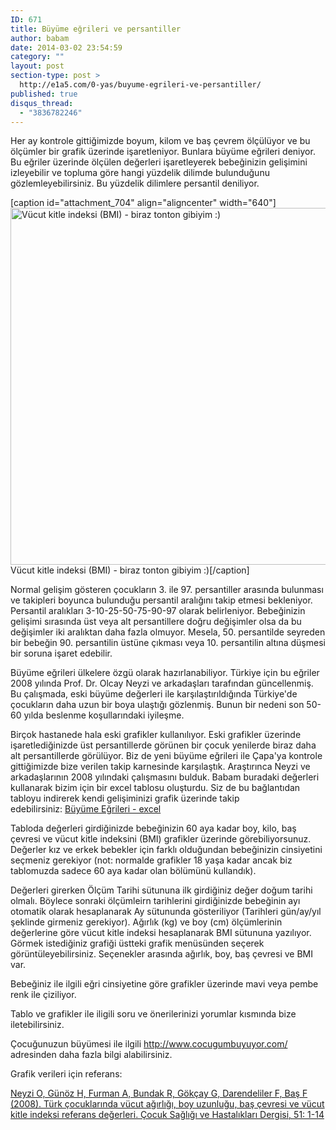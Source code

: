 ```yaml
---
ID: 671
title: Büyüme eğrileri ve persantiller
author: babam
date: 2014-03-02 23:54:59
category: ""
layout: post
section-type: post >
  http://e1a5.com/0-yas/buyume-egrileri-ve-persantiller/
published: true
disqus_thread:
  - "3836782246"
---
```

Her ay kontrole gittiğimizde boyum, kilom ve baş çevrem ölçülüyor ve bu ölçümler bir grafik üzerinde işaretleniyor. Bunlara büyüme eğrileri deniyor. Bu eğriler üzerinde ölçülen değerleri işaretleyerek bebeğinizin gelişimini izleyebilir ve topluma göre hangi yüzdelik dilimde bulunduğunu gözlemleyebilirsiniz. Bu yüzdelik dilimlere persantil deniliyor.

[caption id="attachment_704" align="aligncenter" width="640"]<a href="http://e1a5.com/wp-content/uploads/2014/03/BMI.jpg"><img class="wp-image-704 size-full" src="http://e1a5.com/wp-content/uploads/2014/03/BMI.jpg" alt="Vücut kitle indeksi (BMI) - biraz tonton gibiyim :)" width="640" height="571" /></a> Vücut kitle indeksi (BMI) - biraz tonton gibiyim :)[/caption]

Normal gelişim gösteren çocukların 3. ile 97. persantiller arasında bulunması ve takipleri boyunca bulunduğu persantil aralığını takip etmesi bekleniyor. Persantil aralıkları 3-10-25-50-75-90-97 olarak belirleniyor. Bebeğinizin gelişimi sırasında üst veya alt persantillere doğru değişimler olsa da bu değişimler iki aralıktan daha fazla olmuyor. Mesela, 50. persantilde seyreden bir bebeğin 90. persantilin üstüne çıkması veya 10. persantilin altına düşmesi bir soruna işaret edebilir.

Büyüme eğrileri ülkelere özgü olarak hazırlanabiliyor. Türkiye için bu eğriler 2008 yılında Prof. Dr. Olcay Neyzi ve arkadaşları tarafından güncellenmiş. Bu çalışmada, eski büyüme değerleri ile karşılaştırıldığında Türkiye'de çocukların daha uzun bir boya ulaştığı gözlenmiş. Bunun bir nedeni son 50-60 yılda beslenme koşullarındaki iyileşme.

Birçok hastanede hala eski grafikler kullanılıyor. Eski grafikler üzerinde işaretlediğinizde üst persantillerde görünen bir çocuk yenilerde biraz daha alt persantillerde görülüyor. Biz de yeni büyüme eğrileri ile Çapa'ya kontrole gittiğimizde bize verilen takip karnesinde karşılaştık. Araştırınca Neyzi ve arkadaşlarının 2008 yılındaki çalışmasını bulduk. Babam buradaki değerleri kullanarak bizim için bir excel tablosu oluşturdu. Siz de bu bağlantıdan tabloyu indirerek kendi gelişiminizi grafik üzerinde takip edebilirsiniz: <a href="http://e1a5.com/wp-content/uploads/2014/03/buyume_egrileri_e1a5.com_.xlsx">Büyüme Eğrileri - excel</a><a title="Büyüme Eğrileri - excel" href="http://e1a5.com/wp-content/uploads/2014/03/buyume_egrileri_e1a5.com_.xlsx">
</a>

Tabloda değerleri girdiğinizde bebeğinizin 60 aya kadar boy, kilo, baş çevresi ve vücut kitle indeksini (BMI) grafikler üzerinde görebiliyorsunuz. Değerler kız ve erkek bebekler için farklı olduğundan bebeğinizin cinsiyetini seçmeniz gerekiyor (not: normalde grafikler 18 yaşa kadar ancak biz tablomuzda sadece 60 aya kadar olan bölümünü kullandık).

Değerleri girerken Ölçüm Tarihi sütununa ilk girdiğiniz değer doğum tarihi olmalı. Böylece sonraki ölçümleirn tarihlerini girdiğinizde bebeğinin ayı otomatik olarak hesaplanarak Ay sütununda gösteriliyor (Tarihleri gün/ay/yıl şeklinde girmeniz gerekiyor). Ağırlık (kg) ve boy (cm) ölçümlerinin değerlerine göre vücut kitle indeksi hesaplanarak BMI sütununa yazılıyor. Görmek istediğiniz grafiği üstteki grafik menüsünden seçerek görüntüleyebilirsiniz. Seçenekler arasında ağırlık, boy, baş çevresi ve BMI var.

Bebeğiniz ile ilgili eğri cinsiyetine göre grafikler üzerinde mavi veya pembe renk ile çiziliyor.

Tablo ve grafikler ile iligili soru ve önerilerinizi yorumlar kısmında bize iletebilirsiniz.

Çocuğunuzun büyümesi ile ilgili <a href="http://www.cocugumbuyuyor.com/">http://www.cocugumbuyuyor.com/</a> adresinden daha fazla bilgi alabilirsiniz.

Grafik verileri için referans:

<a href="http://www.cshd.org.tr/csh/pdf/pdf_CSH_279.pdf">Neyzi O, Günöz H, Furman A, Bundak R, Gökçay G, Darendeliler F, Baş F (2008). Türk çocuklarında vücut ağırlığı, boy uzunluğu, baş çevresi ve vücut kitle indeksi referans değerleri. Çocuk Sağlığı ve Hastalıkları Dergisi, 51: 1-14 </a>
